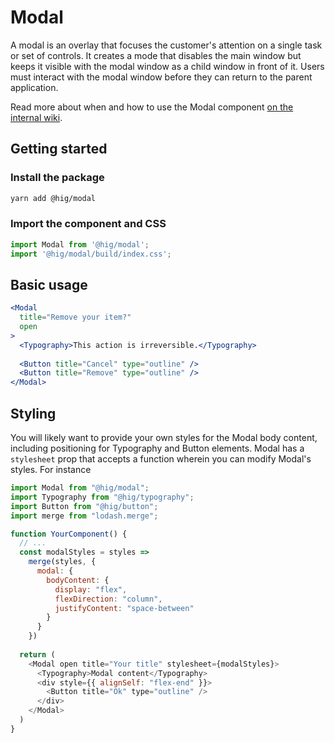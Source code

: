 # Modal

A modal is an overlay that focuses the customer's attention on a single task or set of controls. It creates a mode that disables the main window but keeps it visible with the modal window as a child window in front of it. Users must interact with the modal window before they can return to the parent application.

Read more about when and how to use the Modal component [on the internal wiki](https://hig.autodesk.com/web/components/modal-shells).

## Getting started

### Install the package

```bash
yarn add @hig/modal
```

### Import the component and CSS

```js
import Modal from '@hig/modal';
import '@hig/modal/build/index.css';
```

## Basic usage

```jsx
<Modal
  title="Remove your item?"
  open
>
  <Typography>This action is irreversible.</Typography>
  
  <Button title="Cancel" type="outline" />
  <Button title="Remove" type="outline" />
</Modal>
```

## Styling

You will likely want to provide your own styles for the Modal body content, including positioning for Typography and Button elements. Modal has a `stylesheet` prop that accepts a function wherein you can modify Modal's styles. For instance

```js
import Modal from "@hig/modal";
import Typography from "@hig/typography";
import Button from "@hig/button";
import merge from "lodash.merge";

function YourComponent() {
  // ...
  const modalStyles = styles =>
    merge(styles, {
      modal: {
        bodyContent: {
          display: "flex",
          flexDirection: "column",
          justifyContent: "space-between"
        }
      }
    })
                                      
  return (
    <Modal open title="Your title" stylesheet={modalStyles}>
      <Typography>Modal content</Typography>
      <div style={{ alignSelf: "flex-end" }}>
        <Button title="Ok" type="outline" />
      </div>
    </Modal>
  )
}
```
